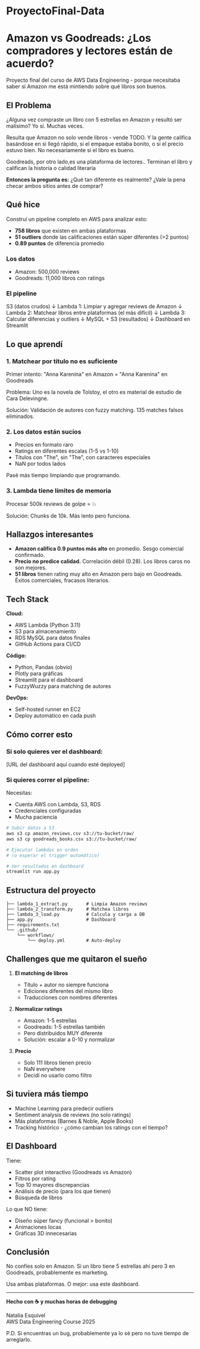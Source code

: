 # ProyectoFinal-Data
# Amazon vs Goodreads: ¿Los compradores y lectores están de acuerdo?

Proyecto final del curso de AWS Data Engineering - porque necesitaba saber si Amazon me está mintiendo sobre qué libros son buenos.

## El Problema

¿Alguna vez compraste un libro con 5 estrellas en Amazon y resultó ser malísimo? Yo sí. Muchas veces.

Resulta que Amazon no solo vende libros - vende TODO. Y la gente califica basándose en si llegó rápido, si el empaque estaba bonito, o si el precio estuvo bien. No necesariamente si el libro es bueno.

Goodreads, por otro lado,es una plataforma de lectores.. Terminan el libro y califican la historia o calidad literaria

**Entonces la pregunta es:** ¿Qué tan diferente es realmente? ¿Vale la pena checar ambos sitios antes de comprar?


## Qué hice

Construí un pipeline completo en AWS para analizar esto:

- **758 libros** que existen en ambas plataformas
- **51 outliers** donde las calificaciones están súper diferentes (>2 puntos)
- **0.89 puntos** de diferencia promedio

### Los datos

- Amazon: 500,000 reviews 
- Goodreads: 11,000 libros con ratings

### El pipeline

S3 (datos crudos)
  ↓
Lambda 1: Limpiar y agregar reviews de Amazon
  ↓
Lambda 2: Matchear libros entre plataformas (el más difícil)
  ↓
Lambda 3: Calcular diferencias y outliers
  ↓
MySQL + S3 (resultados)
  ↓
Dashboard en Streamlit


## Lo que aprendí

### 1. Matchear por título no es suficiente

Primer intento: "Anna Karenina" en Amazon = "Anna Karenina" en Goodreads

Problema: Uno es la novela de Tolstoy, el otro es material de estudio de Cara Delevingne.

Solución: Validación de autores con fuzzy matching. 135 matches falsos eliminados.

### 2. Los datos están sucios

- Precios en formato raro
- Ratings en diferentes escalas (1-5 vs 1-10)
- Títulos con "The", sin "The", con caracteres especiales
- NaN por todos lados

Pasé más tiempo limpiando que programando.

### 3. Lambda tiene límites de memoria

Procesar 500k reviews de golpe = 💥

Solución: Chunks de 10k. Más lento pero funciona.

## Hallazgos interesantes

- **Amazon califica 0.9 puntos más alto** en promedio. Sesgo comercial confirmado.
- **Precio no predice calidad.** Correlación débil (0.28). Los libros caros no son mejores.
- **51 libros** tienen rating muy alto en Amazon pero bajo en Goodreads. Éxitos comerciales, fracasos literarios.

## Tech Stack

**Cloud:**
- AWS Lambda (Python 3.11)
- S3 para almacenamiento
- RDS MySQL para datos finales
- GitHub Actions para CI/CD

**Código:**
- Python, Pandas (obvio)
- Plotly para gráficas
- Streamlit para el dashboard
- FuzzyWuzzy para matching de autores

**DevOps:**
- Self-hosted runner en EC2
- Deploy automático en cada push

## Cómo correr esto

### Si solo quieres ver el dashboard:

[URL del dashboard aquí cuando esté deployed]

### Si quieres correr el pipeline:

Necesitas:
- Cuenta AWS con Lambda, S3, RDS
- Credenciales configuradas
- Mucha paciencia
```bash
# Subir datos a S3
aws s3 cp amazon_reviews.csv s3://tu-bucket/raw/
aws s3 cp goodreads_books.csv s3://tu-bucket/raw/

# Ejecutar lambdas en orden
# (o esperar el trigger automático)

# Ver resultados en dashboard
streamlit run app.py
```

## Estructura del proyecto
```
├── lambda_1_extract.py       # Limpia Amazon reviews
├── lambda_2_transform.py     # Matchea libros
├── lambda_3_load.py          # Calcula y carga a DB
├── app.py                    # Dashboard
├── requirements.txt
└── .github/
    └── workflows/
        └── deploy.yml        # Auto-deploy
```

## Challenges que me quitaron el sueño

1. **El matching de libros**
   - Título + autor no siempre funciona
   - Ediciones diferentes del mismo libro
   - Traducciones con nombres diferentes

2. **Normalizar ratings**
   - Amazon: 1-5 estrellas
   - Goodreads: 1-5 estrellas también
   - Pero distribuidos MUY diferente
   - Solución: escalar a 0-10 y normalizar

3. **Precio**
   - Solo 111 libros tienen precio
   - NaN everywhere
   - Decidí no usarlo como filtro

## Si tuviera más tiempo

- Machine Learning para predecir outliers
- Sentiment analysis de reviews (no solo ratings)
- Más plataformas (Barnes & Noble, Apple Books)
- Tracking histórico - ¿cómo cambian los ratings con el tiempo?

## El Dashboard

Tiene:
- Scatter plot interactivo (Goodreads vs Amazon)
- Filtros por rating
- Top 10 mayores discrepancias
- Análisis de precio (para los que tienen)
- Búsqueda de libros

Lo que NO tiene:
- Diseño súper fancy (funcional > bonito)
- Animaciones locas
- Gráficas 3D innecesarias

## Conclusión

No confíes solo en Amazon. Si un libro tiene 5 estrellas ahí pero 3 en Goodreads, probablemente es marketing.

Usa ambas plataformas. O mejor: usa este dashboard.

---

**Hecho con ☕ y muchas horas de debugging**

Natalia Esquivel  
AWS Data Engineering Course 2025

P.D. Si encuentras un bug, probablemente ya lo sé pero no tuve tiempo de arreglarlo.
